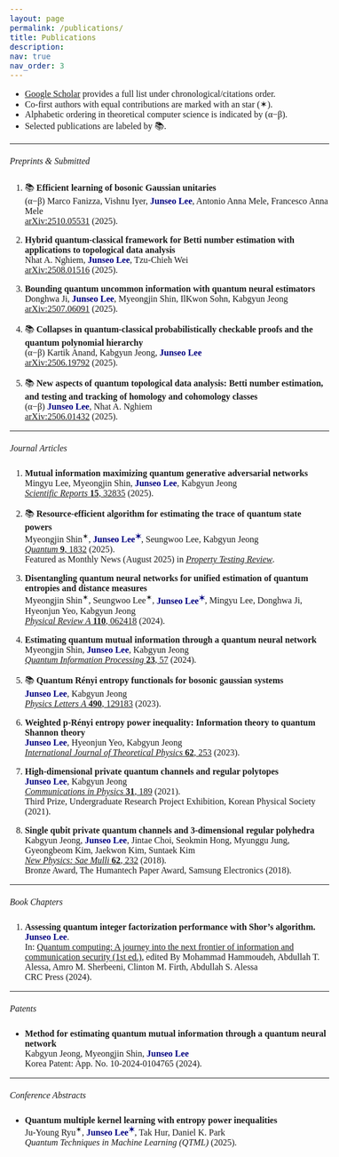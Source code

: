 ```yaml
---
layout: page
permalink: /publications/
title: Publications
description: 
nav: true
nav_order: 3
---
```

- [Google Scholar](https://scholar.google.co.kr/citations?user=mal5ZI8AAAAJ&hl=ko) provides a full list under chronological/citations order.
- Co-first authors with equal contributions are marked with an star (✶). 
- Alphabetic ordering in theoretical computer science is indicated by (α−β).
- Selected publications are labeled by :books:.

---
<html>
    <head>
        <link rel="preconnect" href="https://fonts.googleapis.com">
        <link rel="preconnect" href="https://fonts.gstatic.com" crossorigin>
        <link href="https://fonts.googleapis.com/css2?family=Bitter:ital,wght@0,100..900;1,100..900&display=swap" rel="stylesheet">
        <style>
            body {
                font-family: "Bitter", serif;
                font-optical-sizing: auto;
                font-weight: 350;
                font-size: 1rem;
            }
            strong, b {
            font-weight: 600;
            }
            h1 { font-weight: 450; }
            h2 { font-weight: 450; }
            h3 { font-weight: 450; }
            h4, h5, h6 { font-weight: 450; }
        </style>
    </head>
</html>

##### Preprints & Submitted
1. :books: <b>Efficient learning of bosonic Gaussian unitaries<br></b>
(α−β) Marco Fanizza, Vishnu Iyer, <b><span style="color:navy">Junseo Lee</span></b>, Antonio Anna Mele, Francesco Anna Mele<br>
[arXiv:2510.05531](https://arxiv.org/abs/2510.05531v1) (2025). <br>

1. <b>Hybrid quantum-classical framework for Betti number estimation with applications to topological data analysis<br></b>
Nhat A. Nghiem, <b><span style="color:navy">Junseo Lee</span></b>, Tzu-Chieh Wei<br>
[arXiv:2508.01516](https://arxiv.org/abs/2508.01516) (2025). <br>

1. <b>Bounding quantum uncommon information with quantum neural estimators<br></b>
Donghwa Ji, <b><span style="color:navy">Junseo Lee</span></b>, Myeongjin Shin, IlKwon Sohn, Kabgyun Jeong<br>
[arXiv:2507.06091](https://arxiv.org/abs/2507.06091) (2025). <br>

1. :books: <b>Collapses in quantum-classical probabilistically checkable proofs and the quantum polynomial hierarchy<br></b>
(α−β) Kartik Anand, Kabgyun Jeong, <b><span style="color:navy">Junseo Lee</span></b><br>
[arXiv:2506.19792](https://www.arxiv.org/abs/2506.19792) (2025). <br>

1. :books: <b>New aspects of quantum topological data analysis: Betti number estimation, and testing and tracking of homology and cohomology classes<br></b>
(α−β) <b><span style="color:navy">Junseo Lee</span></b>, Nhat A. Nghiem<br>
[arXiv:2506.01432](https://arxiv.org/abs/2506.01432) (2025). <br>

---
##### Journal Articles
1. <b>Mutual information maximizing quantum generative adversarial networks<br></b>
Mingyu Lee, Myeongjin Shin, <b><span style="color:navy">Junseo Lee</span></b>, Kabgyun Jeong<br>
[<i>Scientific Reports</i> <b>15</b>, 32835](https://doi.org/10.1038/s41598-025-18476-y) (2025). <br>

1. :books: <b>Resource-efficient algorithm for estimating the trace of quantum state powers<br></b>
Myeongjin Shin<sup>✶</sup>, <b><span style="color:navy">Junseo Lee<sup>✶</sup></span></b>, Seungwoo Lee, Kabgyun Jeong<br>
[<i>Quantum</i> <b>9</b>, 1832](https://quantum-journal.org/papers/q-2025-08-27-1832/) (2025). <br>
Featured as Monthly News (August 2025) in [<i>Property Testing Review</i>](https://ptreview.sublinear.info/2025/09/news-for-august-2025/).

1. <b>Disentangling quantum neural networks for unified estimation of quantum entropies and distance measures<br></b>
Myeongjin Shin<sup>✶</sup>, Seungwoo Lee<sup>✶</sup>, <b><span style="color:navy">Junseo Lee<sup>✶</sup></span></b>, Mingyu Lee, Donghwa Ji, Hyeonjun Yeo, Kabgyun Jeong<br>
[<i>Physical Review A</i> <b>110</b>, 062418](https://doi.org/10.1103/PhysRevA.110.062418) (2024).

1. <b>Estimating quantum mutual information through a quantum neural network<br></b>
Myeongjin Shin, <b><span style="color:navy">Junseo Lee</span></b>, Kabgyun Jeong<br>
[<i>Quantum Information Processing</i> <b>23</b>, 57](https://link.springer.com/article/10.1007/s11128-023-04253-1) (2024).

1. :books: <b>Quantum Rényi entropy functionals for bosonic gaussian systems<br></b>
<b><span style="color:navy">Junseo Lee</span></b>, Kabgyun Jeong<br>
[<i>Physics Letters A</i> <b>490</b>, 129183](https://doi.org/10.1016/j.physleta.2023.129183) (2023).

1. <b>Weighted p-Rényi entropy power inequality: Information theory to quantum Shannon theory<br></b>
<b><span style="color:navy">Junseo Lee</span></b>, Hyeonjun Yeo, Kabgyun Jeong<br>
[<i>International Journal of Theoretical Physics</i> <b>62</b>, 253](https://link.springer.com/article/10.1007/s10773-023-05512-8)  (2023).

1. <b>High-dimensional private quantum channels and regular polytopes<br></b>
<b><span style="color:navy">Junseo Lee</span></b>, Kabgyun Jeong<br>
[<i>Communications in Physics</i> <b>31</b>, 189](https://vjs.ac.vn/index.php/cip/article/view/15762) (2021).<br>
Third Prize, Undergraduate Research Project Exhibition, Korean Physical Society (2021).

1. <b>Single qubit private quantum channels and 3-dimensional regular polyhedra<br></b>
Kabgyun Jeong, <b><span style="color:navy">Junseo Lee</span></b>, Jintae Choi, Seokmin Hong, Myunggu Jung, Gyeongbeom Kim, Jaekwon Kim, Suntaek Kim<br>
[<i>New Physics: Sae Mulli</i> <b>62</b>, 232](https://doi.org/10.3938/NPSM.68.232) (2018).<br>
Bronze Award, The Humantech Paper Award, Samsung Electronics (2018).

---
##### Book Chapters
1. <b>Assessing quantum integer factorization performance with Shor’s algorithm.<br></b>
<b><span style="color:navy">Junseo Lee</span></b>.<br>
In: [Quantum computing: A journey into the next frontier of information and communication security (1st ed.)](https://www.routledge.com/Quantum-Computing-A-Journey-into-the-Next-Frontier-of-Information-and-Communication-Security/Hammoudeh-Essa-Sherbeeni-Firth-Essa/p/book/9781032757056?srsltid=AfmBOoqNa09YBBHmjHjIlwlGIfv61lL3UNJdQM0H-QLQWWd9cH7tG4oe), edited By Mohammad Hammoudeh, Abdullah T. Alessa, Amro M. Sherbeeni, Clinton M. Firth, Abdullah S. Alessa<br>
CRC Press (2024).

---
##### Patents
- <b>Method for estimating quantum mutual information through a quantum neural network<br></b>
Kabgyun Jeong, Myeongjin Shin, <b><span style="color:navy">Junseo Lee</span></b><br>
Korea Patent: App. No. 10-2024-0104765 (2024).

---
##### Conference Abstracts
- <b>Quantum multiple kernel learning with entropy power inequalities<br></b>
Ju-Young Ryu<sup>✶</sup>, <b><span style="color:navy">Junseo Lee<sup>✶</sup></span></b>, Tak Hur, Daniel K. Park<br>
<i>Quantum Techniques in Machine Learning (QTML)</i> (2025).